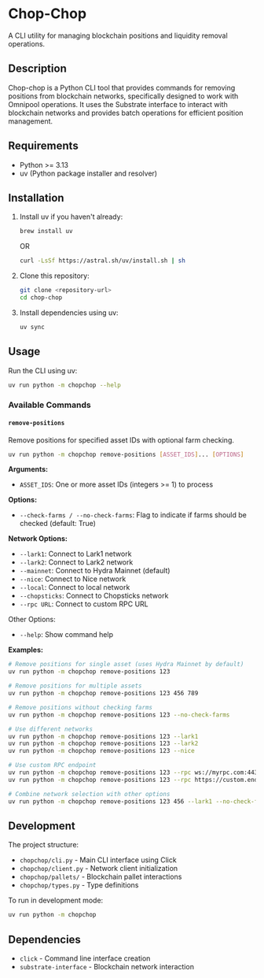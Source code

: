 # Chop-Chop

A CLI utility for managing blockchain positions and liquidity removal operations.

## Description

Chop-chop is a Python CLI tool that provides commands for removing positions from blockchain networks, specifically designed to work with Omnipool operations. It uses the Substrate interface to interact with blockchain networks and provides batch operations for efficient position management.

## Requirements

- Python >= 3.13
- uv (Python package installer and resolver)

## Installation

1. Install uv if you haven't already:
   ```bash
   brew install uv
   ```

   OR 


   ```bash
   curl -LsSf https://astral.sh/uv/install.sh | sh
   ```

2. Clone this repository:
   ```bash
   git clone <repository-url>
   cd chop-chop
   ```

3. Install dependencies using uv:
   ```bash
   uv sync
   ```

## Usage

Run the CLI using uv:

```bash
uv run python -m chopchop --help
```

### Available Commands

#### `remove-positions`

Remove positions for specified asset IDs with optional farm checking.

```bash
uv run python -m chopchop remove-positions [ASSET_IDS]... [OPTIONS]
```

**Arguments:**
- `ASSET_IDS`: One or more asset IDs (integers >= 1) to process

**Options:**
- `--check-farms / --no-check-farms`: Flag to indicate if farms should be checked (default: True)

**Network Options:**
- `--lark1`: Connect to Lark1 network
- `--lark2`: Connect to Lark2 network  
- `--mainnet`: Connect to Hydra Mainnet (default)
- `--nice`: Connect to Nice network
- `--local`: Connect to local network
- `--chopsticks`: Connect to Chopsticks network
- `--rpc URL`: Connect to custom RPC URL

Other Options:
- `--help`: Show command help

**Examples:**

```bash
# Remove positions for single asset (uses Hydra Mainnet by default)
uv run python -m chopchop remove-positions 123

# Remove positions for multiple assets
uv run python -m chopchop remove-positions 123 456 789

# Remove positions without checking farms
uv run python -m chopchop remove-positions 123 --no-check-farms

# Use different networks
uv run python -m chopchop remove-positions 123 --lark1
uv run python -m chopchop remove-positions 123 --lark2
uv run python -m chopchop remove-positions 123 --nice

# Use custom RPC endpoint
uv run python -m chopchop remove-positions 123 --rpc ws://myrpc.com:443
uv run python -m chopchop remove-positions 123 --rpc https://custom.endpoint.com

# Combine network selection with other options
uv run python -m chopchop remove-positions 123 456 --lark1 --no-check-farms
```

## Development

The project structure:

- `chopchop/cli.py` - Main CLI interface using Click
- `chopchop/client.py` - Network client initialization
- `chopchop/pallets/` - Blockchain pallet interactions
- `chopchop/types.py` - Type definitions

To run in development mode:

```bash
uv run python -m chopchop
```

## Dependencies

- `click` - Command line interface creation
- `substrate-interface` - Blockchain network interaction
